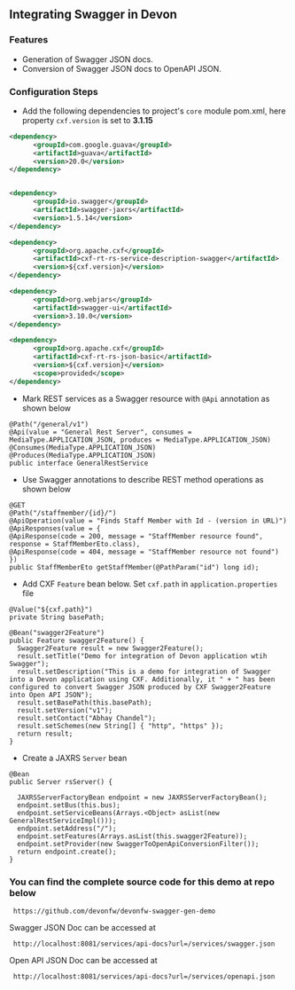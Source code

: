 
## Integrating Swagger in Devon

### Features
* Generation of Swagger JSON docs.
* Conversion of Swagger JSON docs to OpenAPI JSON.

### Configuration Steps 
* Add the following dependencies to project's `core` module pom.xml, here property `cxf.version` is set to **3.1.15**

```xml
<dependency>
      <groupId>com.google.guava</groupId>
      <artifactId>guava</artifactId>
      <version>20.0</version>
</dependency>


<dependency>
      <groupId>io.swagger</groupId>
      <artifactId>swagger-jaxrs</artifactId>
      <version>1.5.14</version>
</dependency>

<dependency>
      <groupId>org.apache.cxf</groupId>
      <artifactId>cxf-rt-rs-service-description-swagger</artifactId>
      <version>${cxf.version}</version>
</dependency>

<dependency>
      <groupId>org.webjars</groupId>
      <artifactId>swagger-ui</artifactId>
      <version>3.10.0</version>
</dependency>

<dependency>
      <groupId>org.apache.cxf</groupId>
      <artifactId>cxf-rt-rs-json-basic</artifactId>
      <version>${cxf.version}</version>
      <scope>provided</scope>
</dependency>
```

* Mark REST services as a Swagger resource with `@Api` annotation as shown below
```
@Path("/general/v1")
@Api(value = "General Rest Server", consumes = MediaType.APPLICATION_JSON, produces = MediaType.APPLICATION_JSON)
@Consumes(MediaType.APPLICATION_JSON)
@Produces(MediaType.APPLICATION_JSON)
public interface GeneralRestService 
```

* Use Swagger annotations to describe REST method operations as shown below
```
@GET
@Path("/staffmember/{id}/")
@ApiOperation(value = "Finds Staff Member with Id - (version in URL)")
@ApiResponses(value = {
@ApiResponse(code = 200, message = "StaffMember resource found", response = StaffMemberEto.class),
@ApiResponse(code = 404, message = "StaffMember resource not found") })
public StaffMemberEto getStaffMember(@PathParam("id") long id);
```

* Add CXF `Feature` bean below. Set `cxf.path` in `application.properties` file
```
@Value("${cxf.path}")
private String basePath;

@Bean("swagger2Feature")
public Feature swagger2Feature() {
  Swagger2Feature result = new Swagger2Feature();
  result.setTitle("Demo for integration of Devon application wtih Swagger");
  result.setDescription("This is a demo for integration of Swagger into a Devon application using CXF. Additionally, it " + " has been configured to convert Swagger JSON produced by CXF Swagger2Feature into Open API JSON");
  result.setBasePath(this.basePath);
  result.setVersion("v1");
  result.setContact("Abhay Chandel");
  result.setSchemes(new String[] { "http", "https" });
  return result;
}
```

* Create a JAXRS `Server` bean
```
@Bean
public Server rsServer() {

  JAXRSServerFactoryBean endpoint = new JAXRSServerFactoryBean();
  endpoint.setBus(this.bus);
  endpoint.setServiceBeans(Arrays.<Object> asList(new GeneralRestServiceImpl()));
  endpoint.setAddress("/");
  endpoint.setFeatures(Arrays.asList(this.swagger2Feature));
  endpoint.setProvider(new SwaggerToOpenApiConversionFilter());
  return endpoint.create();
}
```
### You can find the complete source code for this demo at repo below

     https://github.com/devonfw/devonfw-swagger-gen-demo

Swagger JSON Doc can be accessed at

     http://localhost:8081/services/api-docs?url=/services/swagger.json
     
Open API JSON Doc can be accessed at

     http://localhost:8081/services/api-docs?url=/services/openapi.json

